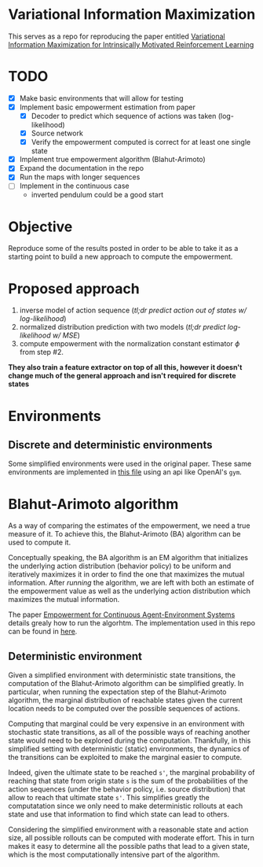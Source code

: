 # Variational Information Maximization

This serves as a repo for reproducing the paper entitled [Variational Information Maximization  for Intrinsically Motivated Reinforcement Learning](http://papers.nips.cc/paper/5668-variational-information-maximisation-for-intrinsically-motivated-reinforcement-learning.pdf)

# TODO
* [X] Make basic environments that will allow for testing
* [X] Implement basic empowerment estimation from paper
    * [X] Decoder to predict which sequence of actions was taken (log-likelihood)
    * [X] Source network
    * [X] Verify the empowerment computed is correct for at least one single state
* [X] Implement true empowerment algorithm (Blahut-Arimoto)
* [X] Expand the documentation in the repo
* [X] Run the maps with longer sequences
* [ ] Implement in the continuous case
    * inverted pendulum could be a good start

# Objective

Reproduce some of the results posted in order to be able to take it as a starting point to build a new approach to compute the empowerment.

# Proposed approach

1. inverse model of action sequence (_tl;dr predict action out of states w/ log-likelihood_)
1. normalized distribution prediction with two models (_tl;dr predict log-likelihood w/ MSE_)
1. compute empowerment with the normalization constant estimator $\phi$ from step \#2.

**They also train a feature extractor on top of all this, however it doesn't change much of the general approach and isn't required for discrete states**

# Environments

## Discrete and deterministic environments

Some simplified environments were used in the original paper. These same environments are implemented in [this file](src/custom_envs/static_envs.py) using an api like OpenAI's `gym`.

# Blahut-Arimoto algorithm

As a way of comparing the estimates of the empowerment, we need a true measure of it. To achieve this, the Blahut-Arimoto (BA) algorithm can be used to compute it.

Conceptually speaking, the BA algorithm is an EM algorithm that initializes the underlying action distribution (behavior policy) to be uniform and iteratively maximizes it in order to find the one that maximizes the mutual information. After _running_ the algorithm, we are left with both an estimate of the empowerment value as well as the underlying action distribution which maximizes the mutual information.

The paper [Empowerment for Continuous Agent-Environment Systems](https://arxiv.org/abs/1201.6583) details grealy how to run the algorhtm. The implementation used in this repo can be found in [here](src/blahut_arimoto.py).

## Deterministic environment

Given a simplified environment with deterministic state transitions, the computation of the Blahut-Arimoto algorithm can be simplified greatly. In particular, when running the expectation step of the Blahut-Arimoto algorithm, the marginal distribution of reachable states given the current location needs to be computed over the possible sequences of actions.

Computing that marginal could be very expensive in an environment with stochastic state transitions, as all of the possible ways of reaching another state would need to be explored during the computation. Thankfully, in this simplified setting with deterministic (static) environments, the dynamics of the transitions can be exploited to make the marginal easier to compute.

Indeed, given the ultimate state to be reached `s'`, the marginal probability of reaching that state from origin state `s` is the sum of the probabilities of the action sequences (under the behavior policy, i.e. source distribution) that allow to reach that ultimate state `s'`. This simplifies greatly the computatation since we only need to make deterministic rollouts at each state and use that information to find which state can lead to others.

Considering the simplified environment with a reasonable state and action size, all possible rollouts can be computed with moderate effort. This in turn makes it easy to determine all the possible paths that lead to a given state, which is the most computationally intensive part of the algorithm.

